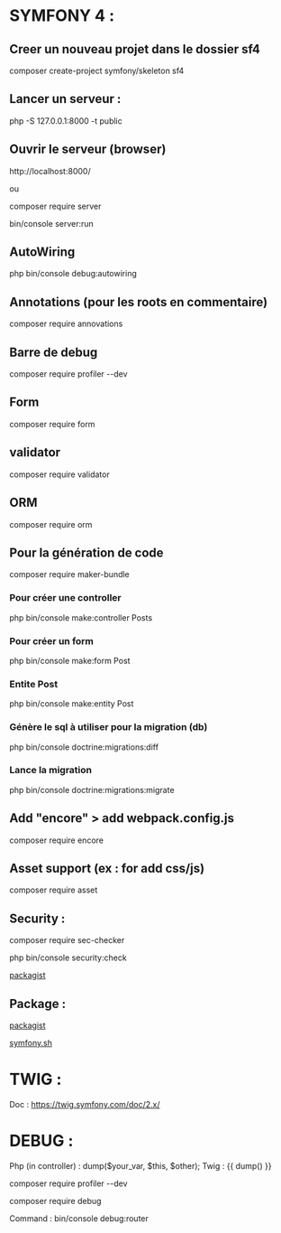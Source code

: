 # SYMFONY 4 :

## Creer un nouveau projet dans le dossier sf4
composer create-project symfony/skeleton sf4

## Lancer un serveur :
php -S 127.0.0.1:8000 -t public

## Ouvrir le serveur (browser)
http://localhost:8000/

ou

composer require server

bin/console server:run

## AutoWiring
php bin/console debug:autowiring

## Annotations (pour les roots en commentaire)
composer require annovations

## Barre de debug
composer require profiler --dev

## Form
composer require form
## validator
composer require validator
## ORM
composer require orm

## Pour la génération de code
composer require maker-bundle
### Pour créer une controller
php bin/console make:controller Posts
### Pour créer un form
php bin/console make:form Post
### Entite Post
php bin/console make:entity Post

### Génère le sql à utiliser pour la migration (db)
php bin/console doctrine:migrations:diff
### Lance la migration
php bin/console doctrine:migrations:migrate

## Add "encore" > add webpack.config.js
composer require encore

## Asset support (ex : for add css/js)
composer require asset

## Security : 
composer require sec-checker

php bin/console security:check

[packagist](https://packagist.org/packages/sensiolabs/security-checker)

## Package : 
[packagist](https://packagist.org)

[symfony.sh](https://symfony.sh)

# TWIG :
Doc : https://twig.symfony.com/doc/2.x/

# DEBUG : 
Php (in controller) : dump($your_var, $this, $other);
Twig : {{ dump() }}

composer require profiler --dev

composer require debug

Command : bin/console debug:router